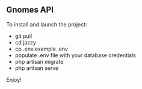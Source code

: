 ## Gnomes API

To install and launch the project:
* git pull 
* cd jazzy
* cp .env.example .env
* populate .env file with your database credentials
* php artisan migrate
* php artisan serve

Enjoy!